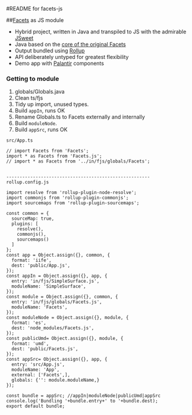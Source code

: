 #README for facets-js

##[Facets](doc/Facets.pdf) as JS module

- Hybrid project, written in Java and transpiled to JS 
with the admirable [JSweet](http://www.jsweet.org
) 
- Java based on the [core of the original Facets](https://github.com/dimwight/Facets/tree/master/Facets/facets/core)
- Output bundled using [Rollup](https://rollupjs.org 
)
- API deliberately untyped for greatest flexibility
- Demo app with [Palantir](https://github.com/palantir/blueprint 
) components
### Getting to module
1. globals/Globals.java
2. Clean ts/fjs
1. Tidy up import, unused types.   
1. Build `appIn`, runs OK
1. Rename Globals.ts to Facets externally and internally
1. Build `moduleNode`. 
1. Build `appSrc`, runs OK  
 ```
 src/App.ts
 
 // import Facets from 'Facets';
 import * as Facets from 'Facets.js';
 // import * as Facets from '../in/fjs/globals/Facets';

  
 ------------------------------------------------------
 rollup.config.js
 
 import resolve from 'rollup-plugin-node-resolve';
 import commonjs from 'rollup-plugin-commonjs';
 import sourcemaps from 'rollup-plugin-sourcemaps';
 
 const common = {
   sourceMap: true,
   plugins: [
     resolve(),
     commonjs(),
     sourcemaps()
   ]
 };
 const app = Object.assign({}, common, {
   format: 'iife',
   dest: 'public/App.js',
 });
 const appIn = Object.assign({}, app, {
   entry: 'in/fjs/SimpleSurface.js',
   moduleName: 'SimpleSurface',
 });
 const module = Object.assign({}, common, {
   entry: 'in/fjs/globals/Facets.js',
   moduleName: 'Facets',
 });
 const moduleNode = Object.assign({}, module, {
   format: 'es',
   dest: 'node_modules/Facets.js',
 });
 const publicUmd= Object.assign({}, module, {
   format: 'umd',
   dest: 'public/Facets.js',
 });
 const appSrc= Object.assign({}, app, {
   entry: 'src/App.js',
   moduleName: 'App',
   external: ['Facets',],
   globals: {'': module.moduleName,}
 });
 
 const bundle = appSrc; //appIn|moduleNode|publicUmd|appSrc
 console.log('Bundling '+bundle.entry+' to '+bundle.dest);
 export default bundle;